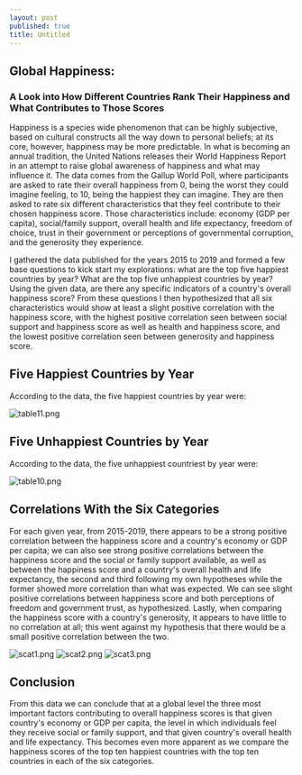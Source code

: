 ```yaml
---
layout: post
published: true
title: Untitled
---
```

## Global Happiness: 
### A Look into How Different Countries Rank Their Happiness and What Contributes to Those Scores

Happiness is a species wide phenomenon that can be highly subjective, based on cultural constructs all the way down to personal beliefs; at its core, however, happiness may be more predictable. In what is becoming an annual tradition, the United Nations releases their World Happiness Report in an attempt to raise global awareness of happiness and what may influence it. The data comes from the Gallup World Poll, where participants are asked to rate their overall happiness from 0, being the worst they could imagine feeling, to 10, being the happiest they can imagine. They are then asked to rate six different characteristics that they feel contribute to their chosen happiness score. Those characteristics include: economy (GDP per capita), social/family support, overall health and life expectancy, freedom of choice, trust in their government or perceptions of governmental corruption, and the generosity they experience. 

I gathered the data published for the years 2015 to 2019 and formed a few base questions to kick start my explorations: what are the top five happiest countries by year? What are the top five unhappiest countries by year? Using the given data, are there any specific indicators of a country's overall happiness score? From these questions I then hypothesized that all six characteristics would show at least a slight positive correlation with the happiness score, with the highest positive correlation seen between social support and happiness score as well as health and happiness score, and the lowest positive correlation seen between generosity and happiness score. 

## Five Happiest Countries by Year

According to the data, the five happiest countries by year were:

![table11.png]({{site.baseurl}}/img/table11.png)





## Five Unhappiest Countries by Year

According to the data, the five unhappiest countriest by year were:

![table10.png]({{site.baseurl}}/img/table10.png)



## Correlations With the Six Categories

For each given year, from 2015-2019, there appears to be a strong positive correlation between the happiness score and a country's economy or GDP per capita; we can also see strong positive correlations between the happiness score and the social or family support available, as well as between the happiness score and a country's overall health and life expectancy, the second and third following my own hypotheses while the former showed more correlation than what was expected. We can see slight positive correlations between happiness score and both perceptions of freedom and government trust, as hypothesized. Lastly, when comparing the happiness score with a country's generosity, it appears to have little to no correlation at all; this went against my hypothesis that there would be a small positive correlation between the two. 

![scat1.png]({{site.baseurl}}/img/scat1.png)
![scat2.png]({{site.baseurl}}/img/scat2.png)
![scat3.png]({{site.baseurl}}/img/scat3.png)



## Conclusion

From this data we can conclude that at a global level the three most important factors contributing to overall happiness scores is that given country's economy or GDP per capita, the level in which individuals feel they receive social or family support, and that given country's overall health and life expectancy. This becomes even more apparent as we compare the happiness scores of the top ten happiest countries with the top ten countries in each of the six categories.
